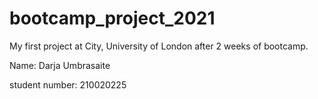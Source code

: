 # bootcamp_project_2021
My first project at City, University of London after 2 weeks of bootcamp.


Name: Darja Umbrasaite

student number: 210020225
